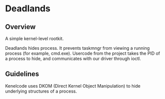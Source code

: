 # Deadlands


## Overview
A simple kernel-level rootkit.

Deadlands hides process.
It prevents taskmngr from viewing a running process (for example, cmd.exe).
Usercode from the project takes the PID of a process to hide, and communicates with our driver through ioctl.

## Guidelines
Kenelcode uses DKOM (Direct Kernel Object Manipulation) to hide underlying structures of a process. 
